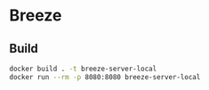 # Breeze

## Build

```bash
docker build . -t breeze-server-local
docker run --rm -p 8080:8080 breeze-server-local
```
